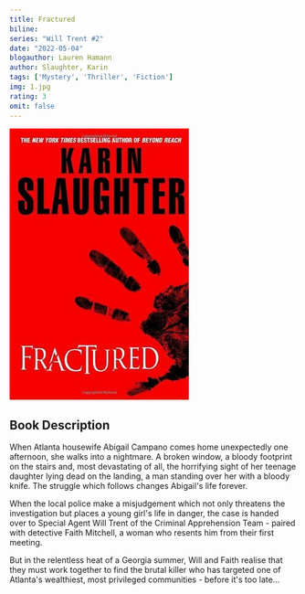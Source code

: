 ```yaml
---
title: Fractured
biline:
series: "Will Trent #2"
date: "2022-05-04"
blogauthor: Lauren Hamann
author: Slaughter, Karin
tags: ['Mystery', 'Thriller', 'Fiction']
img: 1.jpg
rating: 3
omit: false
---
```


![Book Cover](1.jpg)


## Book Description

When Atlanta housewife Abigail Campano comes home unexpectedly one afternoon, she walks into a nightmare. A broken window, a bloody footprint on the stairs and, most devastating of all, the horrifying sight of her teenage daughter lying dead on the landing, a man standing over her with a bloody knife. The struggle which follows changes Abigail's life forever.

When the local police make a misjudgement which not only threatens the investigation but places a young girl's life in danger, the case is handed over to Special Agent Will Trent of the Criminal Apprehension Team - paired with detective Faith Mitchell, a woman who resents him from their first meeting.

But in the relentless heat of a Georgia summer, Will and Faith realise that they must work together to find the brutal killer who has targeted one of Atlanta's wealthiest, most privileged communities - before it's too late...